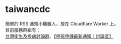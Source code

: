 # taiwancdc
簡單的 RSS 通知小機器人，放在 Cloudflare Worker 上。 \
目前服務群組有： \
[台灣衛生及疾病討論群](https://t.me/taiwancdc)、[【停班停課最新通知｜討論區】](https://t.me/twalerts_group)
